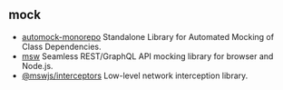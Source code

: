 ## mock

- [automock-monorepo](https://github.com/automock/automock) Standalone Library for Automated Mocking of Class Dependencies.
- [msw](https://github.com/mswjs/msw) Seamless REST/GraphQL API mocking library for browser and Node.js.
- [@mswjs/interceptors](https://github.com/mswjs/interceptors) Low-level network interception library.